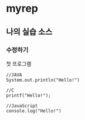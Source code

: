 # myrep

## 나의 실습 소스
### 수정하기
첫 프로그램

```
//JAVA
System.out.println("Hello!")

//C
printf("Hello!");

//JavaScript
console.log("Hello!")
```